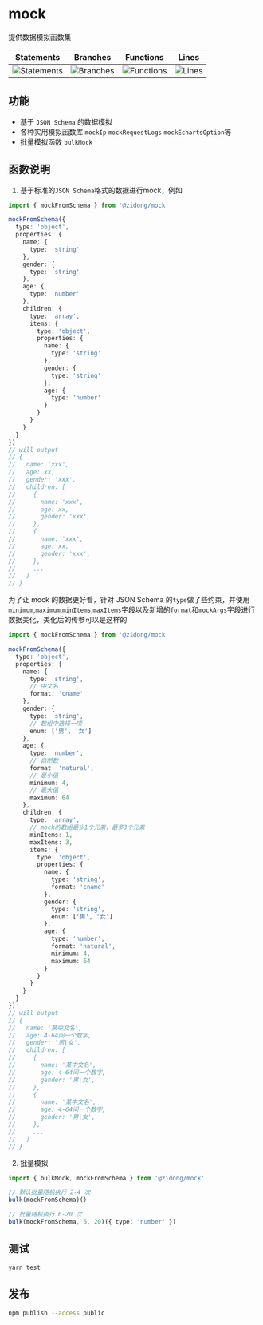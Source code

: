 # mock
提供数据模拟函数集

| Statements                  | Branches                | Functions                 | Lines             |
| --------------------------- | ----------------------- | ------------------------- | ----------------- |
| ![Statements](https://img.shields.io/badge/statements-100%25-brightgreen.svg) | ![Branches](https://img.shields.io/badge/branches-77.78%25-red.svg) | ![Functions](https://img.shields.io/badge/functions-100%25-brightgreen.svg) | ![Lines](https://img.shields.io/badge/lines-100%25-brightgreen.svg) |

## 功能
- 基于 `JSON Schema` 的数据模拟
- 各种实用模拟函数库 `mockIp` `mockRequestLogs` `mockEchartsOption`等
- 批量模拟函数 `bulkMock`

## 函数说明
1. 基于标准的`JSON Schema`格式的数据进行mock，例如
  ```ts
  import { mockFromSchema } from '@zidong/mock'

  mockFromSchema({
    type: 'object',
    properties: {
      name: {
        type: 'string'
      },
      gender: {
        type: 'string'
      },
      age: {
        type: 'number'
      },
      children: {
        type: 'array',
        items: {
          type: 'object',
          properties: {
            name: {
              type: 'string'
            },
            gender: {
              type: 'string'
            },
            age: {
              type: 'number'
            }
          }
        }
      }
    }
  })
  // will output
  // {
  //   name: 'xxx',
  //   age: xx,
  //   gender: 'xxx',
  //   children: [
  //     {
  //       name: 'xxx',
  //       age: xx,
  //       gender: 'xxx',
  //     },
  //     {
  //       name: 'xxx',
  //       age: xx,
  //       gender: 'xxx',
  //     },
  //     ...
  //   ]
  // }
  ```

  为了让 mock 的数据更好看，针对 JSON Schema 的`type`做了些约束，并使用`minimum`,`maximum`,`minItems`,`maxItems`字段以及新增的`format`和`mockArgs`字段进行数据美化，美化后的传参可以是这样的
  ```ts
  import { mockFromSchema } from '@zidong/mock'

  mockFromSchema({
    type: 'object',
    properties: {
      name: {
        type: 'string',
        // 中文名
        format: 'cname'
      },
      gender: {
        type: 'string',
        // 数组中选择一项
        enum: ['男', '女']
      },
      age: {
        type: 'number',
        // 自然数
        format: 'natural',
        // 最小值
        minimum: 4,
        // 最大值
        maximum: 64
      },
      children: {
        type: 'array',
        // mock的数组最少1个元素，最多3个元素
        minItems: 1,
        maxItems: 3,
        items: {
          type: 'object',
          properties: {
            name: {
              type: 'string',
              format: 'cname'
            },
            gender: {
              type: 'string',
              enum: ['男', '女']
            },
            age: {
              type: 'number',
              format: 'natural',
              minimum: 4,
              maximum: 64
            }
          }
        }
      }
    }
  })
  // will output
  // {
  //   name: '某中文名',
  //   age: 4-64间一个数字,
  //   gender: '男|女',
  //   children: [
  //     {
  //       name: '某中文名',
  //       age: 4-64间一个数字,
  //       gender: '男|女',
  //     },
  //     {
  //       name: '某中文名',
  //       age: 4-64间一个数字,
  //       gender: '男|女',
  //     },
  //     ...
  //   ]
  // }
  ```

2. 批量模拟
  ```ts
  import { bulkMock, mockFromSchema } from '@zidong/mock'

  // 默认批量随机执行 2-4 次
  bulk(mockFromSchema)()

  // 批量随机执行 6-20 次
  bulk(mockFromSchema, 6, 20)({ type: 'number' }) 
  ```

## 测试
```shell
yarn test
```

## 发布
```bash
npm publish --access public
```
